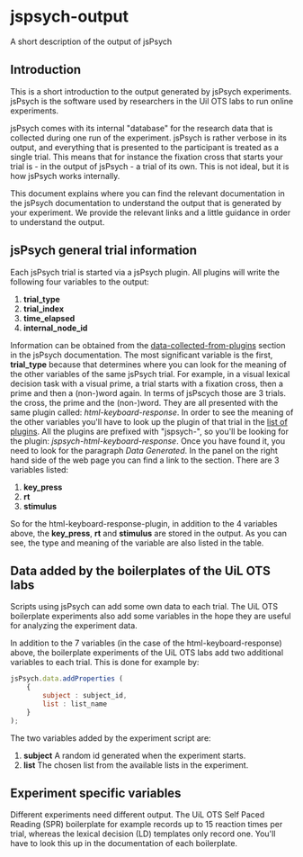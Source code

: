 # jspsych-output
A short description of the output of jsPsych

## Introduction

This is a short introduction to the output generated by jsPsych experiments. jsPsych 
is the software used by researchers in the Uil OTS labs to run online experiments. 

jsPsych comes with its internal "database" for the research data that is collected during one run of
the experiment. jsPsych is rather verbose in its output, and everything
that is presented to the participant is treated as a single trial. This means
that for instance the fixation cross
that starts your trial is - in the output of jsPsych - a trial of its own. This
is not ideal, but it is how jsPsych works internally.

This document explains where you can find the relevant documentation in
the jsPsych documentation to understand the output that is generated by your
experiment. We provide the relevant links and a little guidance in order to
understand the output.

## jsPsych general trial information
Each jsPsych trial is started via a jsPsych plugin. All plugins will write the
following four variables to the output:

1. **trial_type**
2. **trial_index**
3. **time_elapsed**
4. **internal_node_id**

Information can be obtained from the [data-collected-from-plugins][1] section in the
jsPsych documentation. The most significant variable is the first, **trial_type**
because that determines where you can look for the meaning of the other variables of
the same jsPsych trial. For example, in a visual lexical decision task with a visual
prime, a trial starts with a fixation cross, then a prime and then a (non-)word
again. In terms of jsPscych those are 3 trials. the cross, the prime and the
(non-)word. They are all presented with the same plugin called:
*html-keyboard-response*. In order to see the meaning of the other variables
you'll have to look up the plugin of that trial in the [list of plugins][2]. All
the plugins are prefixed with "jspsych-", so you'll be looking for the plugin:
*jspsych-html-keyboard-response*. Once you have found it, you need to
look for the paragraph *Data Generated*. In the panel on the right hand side
of the web page you can find a link to the section.
There are 3 variables listed:

1. **key_press**
2. **rt**
3. **stimulus**

So for the html-keyboard-response-plugin, in addition to the 4 variables above, the
**key_press**, **rt** and **stimulus** are stored in the output. As you can see,
the type and meaning of the variable are also listed in the table.

## Data added by the boilerplates of the UiL OTS labs
Scripts using jsPsych can add some own data to each trial. The UiL OTS
boilerplate experiments also add some variables in the hope they are useful for
analyzing the experiment data.

In addition to the 7 variables (in the case of the html-keyboard-response) above,
the boilerplate experiments of the UiL OTS labs add two additional
variables to each trial. This is done for example by:

```javascript
jsPsych.data.addProperties (
    {
        subject : subject_id,
        list : list_name
    }
);
```
The two variables added by the experiment script are:

1. **subject** A random id generated when the experiment starts.
2. **list** The chosen list from the available lists in the experiment.

## Experiment specific variables

Different experiments need different output. The UiL OTS Self Paced Reading
(SPR) boilerplate  for example records up to 15 reaction times per trial, 
whereas the lexical decision (LD) templates only record one.
You'll have to look this up in the documentation of each boilerplate.

[1]:<https://www.jspsych.org/plugins/overview/#data-collected-by-plugins>
[2]:<https://www.jspsych.org/plugins/overview/#list-of-available-plugins>

